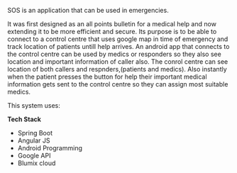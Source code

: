 

SOS is an application that can be used in emergencies. 

It was first designed as an all points bulletin for a medical help and now extending it to be more efficient and secure.
Its purpose is to be able to connect to a control centre that uses google map in time of emergency and track location of patients untill help arrives.
An android app that connects to the control centre  can be used by medics or responders so they also see location and important information of caller also.
The conrol centre can see location of both callers and respnders,(patients and medics).
Also instantly when the patient presses the button for help their important medical information gets sent to the control centre so they can assign most suitable medics.

This system uses:

**Tech Stack**
* Spring Boot
* Angular JS
* Android Programming
* Google API
* Blumix cloud
